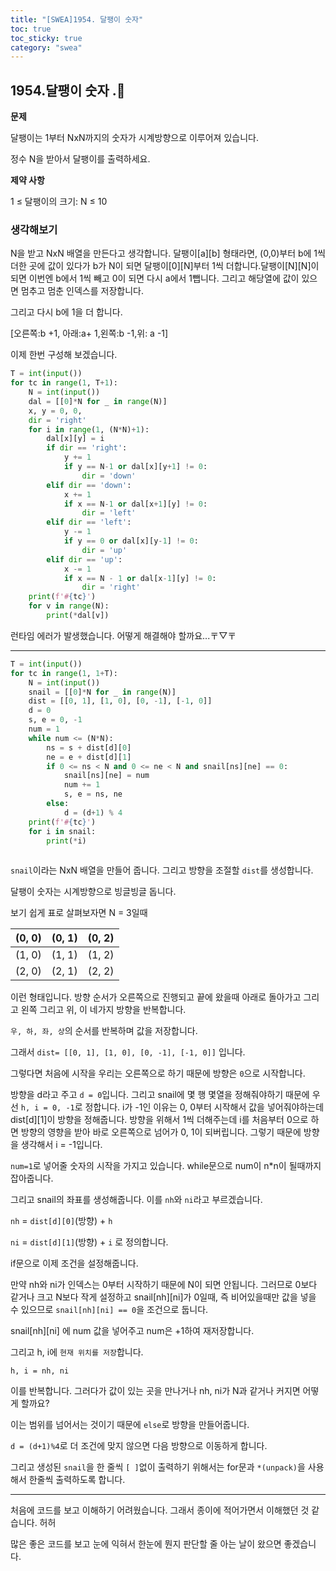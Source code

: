 ```yaml
---
title: "[SWEA]1954. 달팽이 숫자"
toc: true
toc_sticky: true
category: "swea"
---
```


## 1954.달팽이 숫자 .📗

**문제**

달팽이는 1부터 NxN까지의 숫자가 시계방향으로 이루어져 있습니다.

정수 N을 받아서 달팽이를 출력하세요.

**제약 사항**

1 ≤ 달팽이의 크기: N ≤ 10

### 생각해보기

N을 받고 NxN 배열을 만든다고 생각합니다. 달팽이\[a][b] 형태라면, (0,0)부터 b에 1씩 더한 곳에 값이 있다가 b가 N이 되면 달팽이\[0][N]부터 1씩 더합니다.달팽이\[N][N]이되면 이번엔 b에서 1씩 빼고 0이 되면  다시 a에서 1뺍니다.  그리고 해당열에 값이 있으면 멈추고 멈춘 인덱스를 저장합니다.

그리고 다시 b에 1을 더 합니다.

[오른쪽:b +1, 아래:a+ 1,왼쪽:b -1,위: a -1]

이제 한번 구성해 보겠습니다.

```python
T = int(input())
for tc in range(1, T+1):
    N = int(input())
    dal = [[0]*N for _ in range(N)]
    x, y = 0, 0, 
    dir = 'right'
    for i in range(1, (N*N)+1):
        dal[x][y] = i
        if dir == 'right':
            y += 1
            if y == N-1 or dal[x][y+1] != 0:
                dir = 'down'
        elif dir == 'down':
            x += 1
            if x == N-1 or dal[x+1][y] != 0:
                dir = 'left'
        elif dir == 'left':
            y -= 1
            if y == 0 or dal[x][y-1] != 0:
                dir = 'up'
        elif dir == 'up':
            x -= 1
            if x == N - 1 or dal[x-1][y] != 0:
                dir = 'right'
    print(f'#{tc}')            
    for v in range(N):
        print(*dal[v])
```

런타임 에러가 발생했습니다. 어떻게 해결해야 할까요...〒▽〒

---

```python
T = int(input())
for tc in range(1, 1+T):
    N = int(input())
    snail = [[0]*N for _ in range(N)]
    dist = [[0, 1], [1, 0], [0, -1], [-1, 0]]
    d = 0
    s, e = 0, -1
    num = 1
    while num <= (N*N):
        ns = s + dist[d][0]
        ne = e + dist[d][1]
        if 0 <= ns < N and 0 <= ne < N and snail[ns][ne] == 0:
            snail[ns][ne] = num
            num += 1
            s, e = ns, ne
       	else:
            d = (d+1) % 4
    print(f'#{tc}')        
    for i in snail:
        print(*i)
        
```

`snail`이라는 NxN 배열을 만들어 줍니다. 그리고 방향을 조절할 `dist`를 생성합니다.

달팽이 숫자는 시계방향으로 빙글빙글 돕니다. 

보기 쉽게 표로 살펴보자면 N = 3일때

| (0, 0) | (0, 1) | (0, 2) |
| ------ | ------ | ------ |
| (1, 0) | (1, 1) | (1, 2) |
| (2, 0) | (2, 1) | (2, 2) |

이런 형태입니다. 방향 순서가 오른쪽으로 진행되고 끝에 왔을때 아래로 돌아가고 그리고 왼쪽 그리고 위, 이 네가지 방향을 반복합니다.

`우, 하, 좌, 상`의 순서를 반복하며 값을 저장합니다.

그래서 `dist= [[0, 1], [1, 0], [0, -1], [-1, 0]]` 입니다.

그렇다면 처음에 시작을 우리는 오른쪽으로 하기 때문에 방향은 ` 0 `으로 시작합니다.

방향을 d라고 주고 `d = 0`입니다. 그리고 snail에 몇 행 몇열을 정해줘야하기 때문에 우선 `h, i = 0, -1`로 정합니다. i가 -1인 이유는 0, 0부터 시작해서 값을 넣어줘야하는데 dist\[d][1]이 방향을 정해줍니다. 방향을 위해서 1씩 더해주는데 i를 처음부터 0으로 하면 방향의 영향을 받아 바로 오른쪽으로 넘어가 0, 1이 되버립니다. 그렇기 때문에 방향을 생각해서 i = -1입니다.

`num=1`로 넣어줄 숫자의 시작을 가지고 있습니다. while문으로 num이 n*n이 될때까지 잡아줍니다.

그리고 snail의 좌표를 생성해줍니다. 이를 `nh`와 `ni`라고 부르겠습니다.

`nh` = `dist[d][0]`\(방향) + `h`

`ni` = `dist[d][1]`(방향) + `i` 로 정의합니다.

if문으로 이제 조건을 설정해줍니다.

만약 nh와 ni가 인덱스는 0부터 시작하기 때문에 N이 되면 안됩니다. 그러므로 0보다 같거나 크고 N보다 작게 설정하고 snail\[nh][ni]가 0일때, 즉 비어있을때만 값을 넣을 수 있으므로 `snail[nh][ni] == 0`을 조건으로 둡니다.

snail\[nh][ni] 에 num 값을 넣어주고 num은 +1하여 재저장합니다.

그리고 h, i에 `현재 위치를 저장`합니다.

`h, i = nh, ni` 

이를 반복합니다. 그러다가 값이 있는 곳을 만나거나 nh, ni가 N과 같거나 커지면 어떻게 할까요?

이는 범위를 넘어서는 것이기 때문에 `else`로 방향을 만들어줍니다.

 `d = (d+1)%4`로 더 조건에 맞지 않으면 다음 방향으로 이동하게 합니다.



그리고 생성된 `snail`을 한 줄씩 `[ ]`없이 출력하기 위해서는 for문과 `*(unpack)`을 사용해서 한줄씩 출력하도록 합니다.

---

처음에 코드를 보고 이해하기 어려웠습니다. 그래서 종이에 적어가면서 이해했던 것 같습니다. 허허

많은 좋은 코드를 보고 눈에 익혀서 한눈에 뭔지 판단할 줄 아는 날이 왔으면 좋겠습니다.